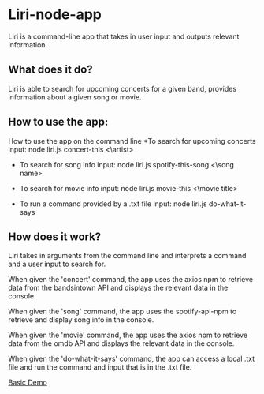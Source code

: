 # Liri-node-app
Liri is a command-line app that takes in user input and outputs relevant information. 

## What does it do?
Liri is able to search for upcoming concerts for a given band, provides information about a given song or movie. 

## How to use the app:
How to use the app on the command line
*To search for upcoming concerts input:
node liri.js concert-this <\artist>

* To search for song info input: 
node liri.js spotify-this-song <\song name>

* To search for movie info input:
node liri.js movie-this <\movie title>

* To run a command provided by a .txt file input:
node liri.js do-what-it-says

## How does it work?
Liri takes in arguments from the command line and interprets a command and a user input to search for. 

When given the 'concert' command, the app uses the axios npm to retrieve data from the bandsintown API and displays the relevant data in the console. 

When given the 'song' command, the app uses the spotify-api-npm to retrieve and display song info in the console. 

When given the 'movie' command, the app uses the axios npm to retrieve data from the omdb API and displays the relevant data in the console.

When given the 'do-what-it-says' command, the app can access a local .txt file and run the command and input that is in the .txt file. 

[Basic Demo](https://github.com/kimberlycase91/liri-node-app/blob/master/images/demo.mkv)
